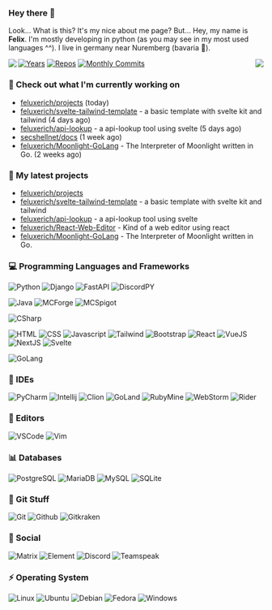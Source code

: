 ### Hey there 👋

Look... What is this? It's my nice about me page? But... Hey, my name is **Felix**. I'm mostly developing in python (as you may see in my most used languages ^^). I live in germany near Nuremberg (bavaria :beers:).

<img align="left" src="https://github-readme-stats.vercel.app/api?username=Feluxerich&theme=dark&show_icons=true&count_private=true">
<img align="right" src="https://github-readme-stats.vercel.app/api/top-langs/?username=Feluxerich&theme=dark">

[![Years](https://badges.pufler.dev/years/Feluxerich?style=for-the-badge&color=black&logo=github)](https://github.com/Feluxerich)
[![Repos](https://badges.pufler.dev/repos/Feluxerich?style=for-the-badge&color=black&logo=github)](https://github.com/Feluxerich?tab=repositories)
[![Monthly Commits](https://badges.pufler.dev/commits/monthly/Feluxerich?style=for-the-badge&color=black&logo=github)](https://github.com/Feluxerich)

### :construction_worker: Check out what I'm currently working on

- [feluxerich/projects](https://github.com/feluxerich/projects) (today)
- [feluxerich/svelte-tailwind-template](https://github.com/feluxerich/svelte-tailwind-template) - a basic template with svelte kit and tailwind (4 days ago)
- [feluxerich/api-lookup](https://github.com/feluxerich/api-lookup) - a api-lookup tool using svelte (5 days ago)
- [secshellnet/docs](https://github.com/secshellnet/docs) (1 week ago)
- [feluxerich/Moonlight-GoLang](https://github.com/feluxerich/Moonlight-GoLang) - The Interpreter of Moonlight written in Go. (2 weeks ago)

### :seedling: My latest projects

- [feluxerich/projects](https://github.com/feluxerich/projects)
- [feluxerich/svelte-tailwind-template](https://github.com/feluxerich/svelte-tailwind-template) - a basic template with svelte kit and tailwind
- [feluxerich/api-lookup](https://github.com/feluxerich/api-lookup) - a api-lookup tool using svelte
- [feluxerich/React-Web-Editor](https://github.com/feluxerich/React-Web-Editor) - Kind of a web editor using react
- [feluxerich/Moonlight-GoLang](https://github.com/feluxerich/Moonlight-GoLang) - The Interpreter of Moonlight written in Go.

### :computer: Programming Languages and Frameworks

![Python](https://img.shields.io/badge/-Python-333333?style=for-the-badge&logo=python)
![Django](https://img.shields.io/badge/-Django-333333?style=for-the-badge&logo=django)
![FastAPI](https://img.shields.io/badge/-FastAPI-333333?style=for-the-badge&logo=fastapi)
![DiscordPY](https://img.shields.io/badge/-DiscordPY-333333?style=for-the-badge&logo=discord)

![Java](https://img.shields.io/badge/-Java-333333?style=for-the-badge&logo=java)
![MCForge](https://img.shields.io/badge/-MC_Forge-333333?style=for-the-badge)
![MCSpigot](https://img.shields.io/badge/-MC_Spigot-333333?style=for-the-badge)

![CSharp](https://img.shields.io/badge/-CSharp-333333?style=for-the-badge&logo=csharp)

![HTML](https://img.shields.io/badge/-HTML-333333?style=for-the-badge&logo=html5)
![CSS](https://img.shields.io/badge/-CSS-333333?style=for-the-badge&logo=css3)
![Javascript](https://img.shields.io/badge/-Javascript-333333?style=for-the-badge&logo=javascript)
![Tailwind](https://img.shields.io/badge/-Tailwind-333333?style=for-the-badge&logo=tailwindcss)
![Bootstrap](https://img.shields.io/badge/-Bootstrap-333333?style=for-the-badge&logo=bootstrap)
![React](https://img.shields.io/badge/-React-333333?style=for-the-badge&logo=react)
![VueJS](https://img.shields.io/badge/-VueJS-333333?style=for-the-badge&logo=vue.js)
![NextJS](https://img.shields.io/badge/-NextJS-333333?style=for-the-badge&logo=next.js)
![Svelte](https://img.shields.io/badge/-Svelte-333333?style=for-the-badge&logo=svelte)

![GoLang](https://img.shields.io/badge/-GoLang-333333?style=for-the-badge&logo=go)

### :notebook: IDEs

![PyCharm](https://img.shields.io/badge/-PyCharm-333333?style=for-the-badge&logo=pycharm)
![Intellij](https://img.shields.io/badge/-Intellij-333333?style=for-the-badge&logo=intellij-idea)
![Clion](https://img.shields.io/badge/-CLion-333333?style=for-the-badge&logo=clion)
![GoLand](https://img.shields.io/badge/-GoLand-333333?style=for-the-badge)
![RubyMine](https://img.shields.io/badge/-RubyMine-333333?style=for-the-badge)
![WebStorm](https://img.shields.io/badge/-WebStorm-333333?style=for-the-badge&logo=webstorm)
![Rider](https://img.shields.io/badge/-Rider-333333?style=for-the-badge&logo=rider)

### :page_facing_up: Editors

![VSCode](https://img.shields.io/badge/-Visual_Studio_Code-333333?style=for-the-badge&logo=visualstudiocode)
![Vim](https://img.shields.io/badge/-Vim-333333?style=for-the-badge&logo=vim)

### :bar_chart: Databases

![PostgreSQL](https://img.shields.io/badge/-PostgreSQL-333333?style=for-the-badge&logo=postgresql)
![MariaDB](https://img.shields.io/badge/-MariaDB-333333?style=for-the-badge&logo=mariadb)
![MySQL](https://img.shields.io/badge/-MySQL-333333?style=for-the-badge&logo=mysql)
![SQLite](https://img.shields.io/badge/-SQLite-333333?style=for-the-badge&logo=sqlite)

### :bookmark_tabs: Git Stuff

![Git](https://img.shields.io/badge/-Git-333333?style=for-the-badge&logo=git)
![Github](https://img.shields.io/badge/-Github-333333?style=for-the-badge&logo=github)
![Gitkraken](https://img.shields.io/badge/-Gitkraken-333333?style=for-the-badge&logo=gitkraken)

### :speech_balloon: Social

![Matrix](https://img.shields.io/badge/-Matrix-333333?style=for-the-badge&logo=matrix)
![Element](https://img.shields.io/badge/-Element-333333?style=for-the-badge&logo=element)
![Discord](https://img.shields.io/badge/-Discord-333333?style=for-the-badge&logo=discord)
![Teamspeak](https://img.shields.io/badge/-Teamspeak-333333?style=for-the-badge&logo=teamspeak)

### :zap: Operating System

![Linux](https://img.shields.io/badge/-Linux-333333?style=for-the-badge&logo=linux)
![Ubuntu](https://img.shields.io/badge/-Ubuntu-333333?style=for-the-badge&logo=ubuntu)
![Debian](https://img.shields.io/badge/-Debian-333333?style=for-the-badge&logo=debian)
![Fedora](https://img.shields.io/badge/-Fedora-333333?style=for-the-badge&logo=fedora)
![Windows](https://img.shields.io/badge/-Windows-333333?style=for-the-badge&logo=windows)
